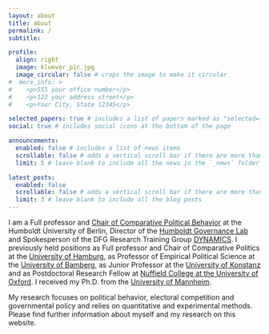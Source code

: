 ```yaml
---
layout: about
title: about
permalink: /
subtitle: 

profile:
  align: right
  image: kluever_pic.jpg
  image_circular: false # crops the image to make it circular
#  more_info: >
#    <p>555 your office number</p>
#    <p>123 your address street</p>
#    <p>Your City, State 12345</p>

selected_papers: true # includes a list of papers marked as "selected={true}"
social: true # includes social icons at the bottom of the page

announcements:
  enabled: false # includes a list of news items
  scrollable: false # adds a vertical scroll bar if there are more than 3 news items
  limit: 5 # leave blank to include all the news in the `_news` folder

latest_posts:
  enabled: false
  scrollable: false # adds a vertical scroll bar if there are more than 3 new posts items
  limit: 3 # leave blank to include all the blog posts
---
```


I am a Full professor and [Chair of Comparative Political Behavior](https://www.sowi.hu-berlin.de/de/lehrbereiche/politischesverhalten) at the Humboldt University of Berlin, Director of the [Humboldt Governance Lab](https://hu-govlab.de/en) and Spokesperson of the DFG Research Training Group [DYNAMICS](https://www.sowi.hu-berlin.de/en/dynamics). I previously held positions as Full professor and Chair of Comparative Politics at the [University of Hamburg](https://www.wiso.uni-hamburg.de/fachbereich-sowi/ueber-den-fachbereich/fachgebiete/fachgebiet-politikwissenschaft.html), as Professor of Empirical Political Science at the [University of Bamberg](https://www.uni-bamberg.de/politik/), as Junior Professor at the [University of Konstanz](https://www.polver.uni-konstanz.de/) and as Postdoctoral Research Fellow at [Nuffield College at the University of Oxford](https://www.nuffield.ox.ac.uk/pages/default.aspx). I received my Ph.D. from the [University of Mannheim](https://www.uni-mannheim.de/gess/).

My research focuses on political behavior, electoral competition and governmental policy and relies on quantitative and experimental methods. Please find further information about myself and my research on this website.